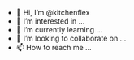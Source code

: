 - 👋 Hi, I’m @kitchenflex
- 👀 I’m interested in ...
- 🌱 I’m currently learning ...
- 💞️ I’m looking to collaborate on ...
- 📫 How to reach me ...

<!---
kitchenflex/kitchenflex is a ✨ special ✨ repository because its `README.md` (this file) appears on your GitHub profile.
You can click the Preview link to take a look at your changes.
--->
